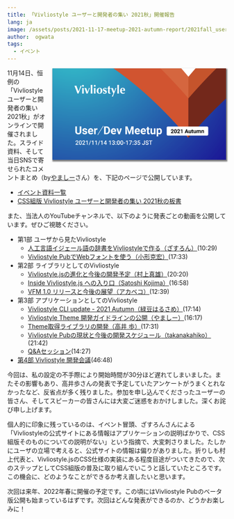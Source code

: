 ```yaml
---
title: 「Vivliostyle ユーザーと開発者の集い 2021秋」開催報告
lang: ja
image: /assets/posts/2021-11-17-meetup-2021-autumn-report/2021fall_user_meeting_banner.png
author:  ogwata
tags:
  - イベント
---
```

<div style="float: right; margin: 0 0 1em 1em;"><img src="/assets/posts/2021-11-17-meetup-2021-autumn-report/2021fall_user_meeting_banner.png" alt="「Vivliostyle ユーザーと開発者の集い 2021秋」開催報告" style="width: 400px; box-shadow: 1px 2px 2.5px 1.5px grey;" /></div>

11月14日、恒例の「Vivliostyle ユーザーと開発者の集い 2021秋」がオンラインで開催されました。スライド資料、そして当日SNSで寄せられたコメントまとめ（by[やましー](https://twitter.com/yamasy1549)さん）を、下記のページで公開しています。

- [イベント資料一覧<i class="fas fa-external-link-alt"></i>](https://vivliostyle.connpass.com/event/227954/presentation/)
- [CSS組版 Vivliostyle ユーザーと開発者の集い 2021秋の板書](https://miro.com/app/board/o9J_lKvZd38=/)

また、当法人のYouTubeチャンネルで、以下のように発表ごとの動画を公開しています。ぜひご視聴ください。

- 第1部 ユーザから見たVivliostyle
    - [人工言語イジェール語の辞書をVivliostyleで作る<i class="fas fa-external-link-alt"></i>](https://youtu.be/qfH3OV-_DlI)[（ざすろん）](https://twitter.com/Zaslon)(10:29)
    - [Vivliostyle PubでWebフォントを使う<i class="fas fa-external-link-alt"></i>](https://youtu.be/Hz5_Wd7d5lw)[（小形克宏）](https://twitter.com/ogwata)(17:33)
- 第2部 ライブラリとしてのVivliostyle
    - [Vivliostyle.jsの進化と今後の開発予定<i class="fas fa-external-link-alt"></i>](https://youtu.be/2hvsMhTJai4)[（村上真雄）](https://twitter.com/MurakamiShinyu)(20:20)
    - [Inside Vivliostyle.js への入り口<i class="fas fa-external-link-alt"></i>](https://youtu.be/FvhdUBrw104)[（Satoshi Kojima）](https://twitter.com/skoji)(16:58)
    - [VFM 1.0 リリースと今後の展望<i class="fas fa-external-link-alt"></i>](https://youtu.be/lF6Mb2DXJK0)[（アカベコ）](https://twitter.com/akabekobeko)(12:39)
 - 第3部 アプリケーションとしてのVivliostyle
     - [Vivliostyle CLI update - 2021 Autumn<i class="fas fa-external-link-alt"></i>](https://youtu.be/H6g5S3SHZSg)[（緑豆はるさめ）](https://twitter.com/spring_raining)(17:14)
     - [Vivliostyle Theme 開発ガイドラインの公開<i class="fas fa-external-link-alt"></i>](https://youtu.be/NioXx9NFUZU)[（やましー）](https://twitter.com/yamasy1549)(16:17)
     - [Theme取得ライブラリの開発<i class="fas fa-external-link-alt"></i>](https://youtu.be/AYVzmVAz7Ug)[（高井 歩）](https://twitter.com/AyumuTakai)(17:31)
     - [Vivliostyle Pubの現状と今後の開発スケジュール<i class="fas fa-external-link-alt"></i>](https://youtu.be/V-I88jOzQs8)[（takanakahiko）](https://twitter.com/takanakahiko)(21:42)
     - [Q&Aセッション<i class="fas fa-external-link-alt"></i>](https://youtu.be/z31H5T23-fA)(14:27)
- [第4部 Vivliostyle 開発会議<i class="fas fa-external-link-alt"></i>](https://youtu.be/bQRZlymV3-8)(46:48)

今回は、私の設定の不手際により開始時間が30分ほど遅れてしまいました。またその影響もあり、高井歩さんの発表で予定していたアンケートがうまくとれなかったなど、反省点が多く残りました。参加を申し込んでくださったユーザーの皆さん、そしてスピーカーの皆さんには大変ご迷惑をおかけしました。深くお詫び申し上げます。

個人的に印象に残っているのは、イベント冒頭、ざすろんさんによる「Vivliostyleの公式サイトにある情報はアプリケーションの説明ばかりで、CSS組版そのものについての説明がない」という指摘で、大変刺さりました。たしかにユーザの立場で考えると、公式サイトの情報は偏りがありました。折りしも村上代表と、Vivliostyle.jsのCSS仕様の実装にある程度目途がついてきたので、次のステップとしてCSS組版の普及に取り組んでいこうと話していたところです。この機会に、どのようなことができるか考え直したいと思います。

次回は来年、2022年春に開催の予定です。この頃にはVivliostyle Pubのベータ版公開も始まっているはずです。次回はどんな発表ができるのか、どうかお楽しみに！



